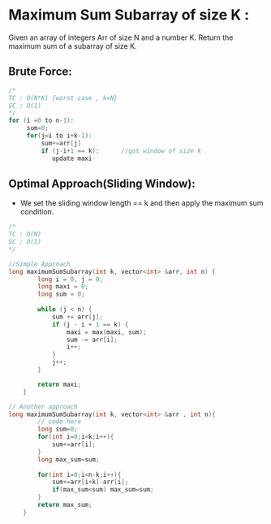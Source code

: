 # Maximum Sum Subarray of size K :
Given an array of integers Arr of size N and a number K. Return the maximum sum of a subarray of size K.

## Brute Force:
```cpp
/*
TC : O(N*K) {worst case , k=N}
SC : O(1)
*/
for (i =0 to n-1):
     sum=0;
     for(j=i to i+k-1):
         sum+=arr[j]
         if (j-i+1 == k):      //got window of size k
            update maxi
```

## Optimal Approach(Sliding Window):
- We set the sliding window length == k and then apply the maximum sum condition.
```cpp
/*
TC : O(N)
SC : O(1)
*/

//Simple Approach
long maximumSumSubarray(int k, vector<int> &arr, int n) {
        long i = 0, j = 0;
        long maxi = 0;
        long sum = 0;
        
        while (j < n) {
            sum += arr[j];
            if (j - i + 1 == k) {
                maxi = max(maxi, sum);
                sum -= arr[i];
                i++;
            }
            j++;
        }

        return maxi;
    }

// Another approach
long maximumSumSubarray(int k, vector<int> &arr , int n){
        // code here 
        long sum=0;
        for(int i=0;i<k;i++){
            sum+=arr[i];
        }
        long max_sum=sum;
        
        for(int i=0;i<n-k;i++){
            sum+=arr[i+k]-arr[i];
            if(max_sum<sum) max_sum=sum;
        }
        return max_sum;
    }
```